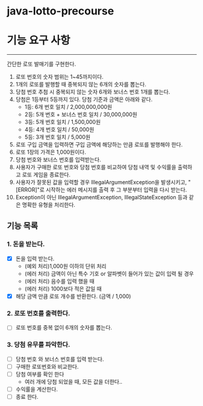 # java-lotto-precourse

# 기능 요구 사항 
----
간단한 로또 발매기를 구현한다.

1. 로또 번호의 숫자 범위는 1~45까지이다.
2. 1개의 로또를 발행할 때 중복되지 않는 6개의 숫자를 뽑는다.
3. 당첨 번호 추첨 시 중복되지 않는 숫자 6개와 보너스 번호 1개를 뽑는다.
4. 당첨은 1등부터 5등까지 있다. 당첨 기준과 금액은 아래와 같다.
   - 1등: 6개 번호 일치 / 2,000,000,000원
   - 2등: 5개 번호 + 보너스 번호 일치 / 30,000,000원
   - 3등: 5개 번호 일치 / 1,500,000원
   - 4등: 4개 번호 일치 / 50,000원
   - 5등: 3개 번호 일치 / 5,000원 
5. 로또 구입 금액을 입력하면 구입 금액에 해당하는 만큼 로또를 발행해야 한다.
6. 로또 1장의 가격은 1,000원이다.
7. 당첨 번호와 보너스 번호를 입력받는다.
8. 사용자가 구매한 로또 번호와 당첨 번호를 비교하여 당첨 내역 및 수익률을 출력하고 로또 게임을 종료한다.
9. 사용자가 잘못된 값을 입력할 경우 IllegalArgumentException을 발생시키고, "[ERROR]"로 시작하는 에러 메시지를 출력 후 그 부분부터 입력을 다시 받는다.
10. Exception이 아닌 IllegalArgumentException, IllegalStateException 등과 같은 명확한 유형을 처리한다.


## 기능 목록 
### 1. 돈을 받는다. 
- [x] 돈을 입력 받는다. 
  - (예외 처리)1,000원 이하의 단위 처리
  - (에러 처리) 금액이 아닌 특수 기호 or 알파벳이 들어가 있는 값이 입력 될 경우
  - (에러 처리) 음수를 입력 했을 때
  - (에러 처리) 1000보다 적은 값일 때
- [x] 해당 금액 만큼 로또 개수를 반환한다. (금액 / 1,000)
	
### 2. 로또 번호를 출력한다.
- [ ] 로또 번호를 중복 없이 6개의 숫자를 뽑는다.


### 3. 당첨 유무를 파악한다. 
- [ ] 당첨 번호 와 보너스 번호를 입력 받는다.  
- [ ] 구매한 로또번호와 비교한다.
- [ ] 당첨 여부를 확인 한다
	- 여러 개에 당첨 되었을 때, 모든 값을 더한다..
- [ ] 수익률을 계산한다.
- [ ] 종료 한다.
